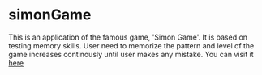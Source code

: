 # simonGame
This is an application of the famous game, 'Simon Game'. It is based on testing memory skills. User need to memorize the pattern and level of the game increases continously until user makes any mistake.
You can visit it [here](https://adityabanotra.github.io/simonGame/)
